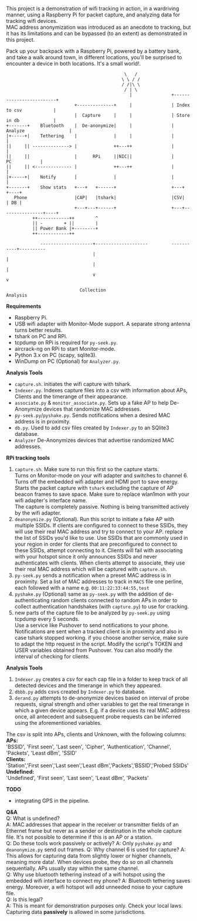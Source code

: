 This project is a demonstration of wifi tracking in action, in a wardriving manner, using a Raspberry Pi for packet capture, and analyzing data for tracking wifi devices.  
MAC address anonymization was introduced as an anecdote to tracking, but it has its limitations and can be bypassed (to an extent) as demonstrated in this project.  

Pack up your backpack with a Raspberry Pi, powered by a battery bank, and take a walk around town, in different locations, you'll be surprised to encounter a device in both locations. It's a small world!.  

```
                                             \   /
                                            \ \ / /
                                            / /|\ \
                                             / | \
                                               |               +-------------------------+
                          +--------------+     |               | Index to csv            |
                          |  Capture     |     |               | Store in db             |
+-------+    Bluetooth    |  De-anonymize|     |               | Analyze                 |
|+-----+|    Tethering    |              |     |               |                         |
||     || --------------> |              ++---++               |                         |
||     ||                 |      RPi     ||NIC||               |            PC           |
||     || <-------------- |              ++---++               |                         |
|+-----+|    Notify       |              |                     |                         |
+-------+    Show stats   +---+   +------+                     +---+                +----+
   Phone                  |CAP|   |tshark|                     |CSV|                | DB |
                          +---+---+------+                     +---+----------------+----+
          ++------------++        ^
          || -        + ||        |
          || Power Bank |+--------+
          ++------------++

             --------------------+--------------------         -----------+----------
                                 |                                        |
                                 |                                        |
                                 v                                        v

                            Collection                                 Analysis
```

**Requirements**
- Raspberry Pi.
- USB wifi adapter with Monitor-Mode support. A separate strong antenna turns better results.
- tshark on PC and RPi.
- tcpdump on RPi is required for `py-seek.py`.
- aircrack-ng on RPi to start Monitor-mode.
- Python 3.x on PC (scapy, sqlite3).
- WinDump on PC (Optional) for `Analyzer.py`.

**Analysis Tools**
- `capture.sh`. initiates the wifi capture with tshark.
- `Indexer.py`. Indexes capture files into a csv with information about APs, Clients and the timerange of their appearance.
- `associate.py` & `monitor_associate.py`. Sets up a fake AP to help De-Anonymize devices that randomize MAC addresses.
- `py-seek.py`/`pyshake.py`. Sends notifications when a desired MAC address is in proximity.
- `db.py`. Used to add csv files created by `Indexer.py` to an SQlite3 database.
- `Analyzer` De-Anonymizes devices that advertise randomized MAC addresses.

**RPi tracking tools**
1. `capture.sh`. Make sure to run this first so the capture starts.  
Turns on Monitor-mode on your wifi adapter and switches to channel 6.  
Turns off the embedded wifi adapter and HDMI port to save energy.  
Starts the packet capture with `tshark` excluding the capture of AP beacon frames to save space.
Make sure to replace wlan1mon with your wifi adapter's interface name.  
The capture is completely passive. Nothing is being transmitted actively by the wifi adapter.
2. `deanonymize.py` (Optional). Run this script to initiate a fake AP with multiple SSIDs. If clients are configured to connect to these SSIDs, they will use their real MAC address and try to connect to your AP.
replace the list of SSIDs you'd like to use. Use SSIDs that are commonly used in your region in order for clients that are preconfigured to connect to these SSIDs, attempt connecting to it. Clients will fail with associating with your hotspot since it only announces SSIDs and never authenticates with clients. When clients attempt to associate, they use their real MAC address which will be captured with `capture.sh`.  
3. `py-seek.py` sends a notification when a preset MAC address is in proximity. Set a list of MAC addresses to track in `MACS` file one perline, each followed with a name e.g. `00:11:22:33:44:55,test`
4. `pyshake.py` (Optional) same as `py-seek.py` with the addition of de-authenticating random clients connected to random APs in order to collect authentication handshakes (with `capture.py`) to use for cracking.
5. new parts of the capture file to be analyzed by `py-seek.py` using tcpdump every 5 seconds.   
Use a service like Pushover to send notifications to your phone. Notifications are sent when a tracked client is in proximity and also in case tshark stopped working. if you choose another service, make sure to adapt the http request in the script.
Modify the script's TOKEN and USER variables obtained from Pushover. You can also modify the interval of checking for clients.

**Analysis Tools**
1. `Indexer.py` creates a csv for each cap file in a folder to keep track of all detected devices and the timerange in which they appeared.
2. `dbbb.py` adds csvs created by `Indexer.py` to database.
3. `derand.py` attempts to de-anonymize devices based on interval of probe requests, signal strength and other variables to get the real timerange in which a given device appears. E.g. if a device uses its real MAC address once, all antecedent and subsequent probe requests can be inferred using the aforementioned variables.

The csv is split into APs, clients and Unknown, with the following columns:  
**APs:**  
'BSSID', 'First seen', 'Last seen', 'Cipher', 'Authentication', 'Channel', 'Packets', 'Least dBm', 'SSID'  
**Clients:**  
'Station','First seen','Last seen','Least dBm','Packets','BSSID','Probed SSIDs'  
**Undefined:**  
'Undefined', 'First seen', 'Last seen', 'Least dBm', 'Packets'

**TODO**  
- integrating GPS in the pipeline.

**Q&A**  
Q: What is undefined?  
A: MAC addresses that appear in the receiver or transmitter fields of an Ethernet frame but never as a sender or destination in the whole capture file. It's not possible to determine if this is an AP or a station.  
Q: Do these tools work passively or actively?
A: Only `pyshake.py` and `deanonymize.py` send out frames.
Q: Why channel 6 is used for capture?
A: This allows for capturing data from slightly lower or higher channels, meaning more data!. When devices probe, they do so on all channels sequentially. APs usually stay within the same channel.  
Q: Why use bluetooth tethering instead of a wifi hotspot using the embedded wifi interface to connect my phone?
A: Bluetooth tethering saves energy. Moreover, a wifi hotspot will add unneeded noise to your capture file.  
Q: Is this legal?  
A: This is meant for demonstration purposes only. Check your local laws. Capturing data **passively** is allowed in some jurisdictions.